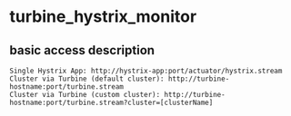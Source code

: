 # turbine_hystrix_monitor

## basic access description

    Single Hystrix App: http://hystrix-app:port/actuator/hystrix.stream 
    Cluster via Turbine (default cluster): http://turbine-hostname:port/turbine.stream 
    Cluster via Turbine (custom cluster): http://turbine-hostname:port/turbine.stream?cluster=[clusterName]
